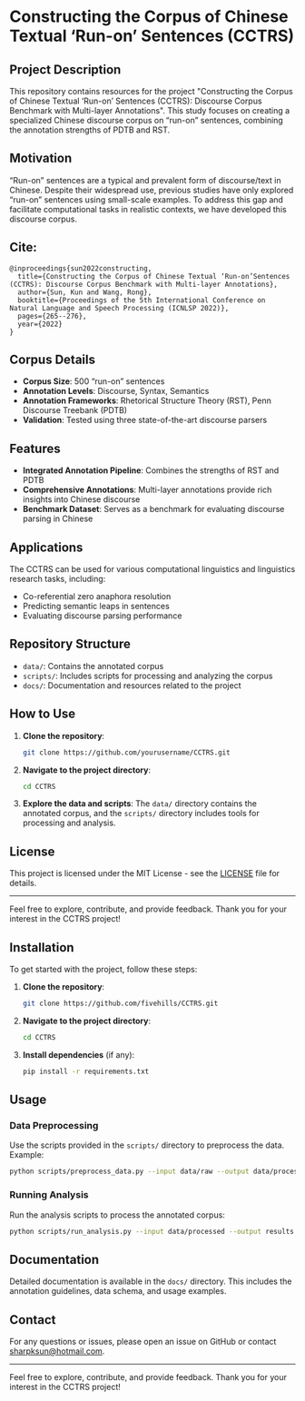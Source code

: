 
# Constructing the Corpus of Chinese Textual ‘Run-on’ Sentences (CCTRS)

## Project Description

This repository contains resources for the project "Constructing the Corpus of Chinese Textual ‘Run-on’ Sentences (CCTRS): Discourse Corpus Benchmark with Multi-layer Annotations". This study focuses on creating a specialized Chinese discourse corpus on “run-on” sentences, combining the annotation strengths of PDTB and RST.

## Motivation

“Run-on” sentences are a typical and prevalent form of discourse/text in Chinese. Despite their widespread use, previous studies have only explored “run-on” sentences using small-scale examples. To address this gap and facilitate computational tasks in realistic contexts, we have developed this discourse corpus.

## Cite:
```
@inproceedings{sun2022constructing,
  title={Constructing the Corpus of Chinese Textual ‘Run-on’Sentences (CCTRS): Discourse Corpus Benchmark with Multi-layer Annotations},
  author={Sun, Kun and Wang, Rong},
  booktitle={Proceedings of the 5th International Conference on Natural Language and Speech Processing (ICNLSP 2022)},
  pages={265--276},
  year={2022}
}
```
## Corpus Details

- **Corpus Size**: 500 “run-on” sentences
- **Annotation Levels**: Discourse, Syntax, Semantics
- **Annotation Frameworks**: Rhetorical Structure Theory (RST), Penn Discourse Treebank (PDTB)
- **Validation**: Tested using three state-of-the-art discourse parsers

## Features

- **Integrated Annotation Pipeline**: Combines the strengths of RST and PDTB
- **Comprehensive Annotations**: Multi-layer annotations provide rich insights into Chinese discourse
- **Benchmark Dataset**: Serves as a benchmark for evaluating discourse parsing in Chinese

## Applications

The CCTRS can be used for various computational linguistics and linguistics research tasks, including:
- Co-referential zero anaphora resolution
- Predicting semantic leaps in sentences
- Evaluating discourse parsing performance

## Repository Structure

- `data/`: Contains the annotated corpus
- `scripts/`: Includes scripts for processing and analyzing the corpus
- `docs/`: Documentation and resources related to the project

## How to Use

1. **Clone the repository**:
   ```sh
   git clone https://github.com/yourusername/CCTRS.git
   ```
2. **Navigate to the project directory**:
   ```sh
   cd CCTRS
   ```
3. **Explore the data and scripts**: The `data/` directory contains the annotated corpus, and the `scripts/` directory includes tools for processing and analysis.


## License

This project is licensed under the MIT License - see the [LICENSE](LICENSE) file for details.

---

Feel free to explore, contribute, and provide feedback. Thank you for your interest in the CCTRS project!

## Installation

To get started with the project, follow these steps:

1. **Clone the repository**:
   ```sh
   git clone https://github.com/fivehills/CCTRS.git
   ```
2. **Navigate to the project directory**:
   ```sh
   cd CCTRS
   ```
3. **Install dependencies** (if any):
   ```sh
   pip install -r requirements.txt
   ```

## Usage

### Data Preprocessing

Use the scripts provided in the `scripts/` directory to preprocess the data. Example:

```sh
python scripts/preprocess_data.py --input data/raw --output data/processed
```

### Running Analysis

Run the analysis scripts to process the annotated corpus:

```sh
python scripts/run_analysis.py --input data/processed --output results
```

## Documentation

Detailed documentation is available in the `docs/` directory. This includes the annotation guidelines, data schema, and usage examples.

## Contact

For any questions or issues, please open an issue on GitHub or contact [sharpksun@hotmail.com](mailto:sharpksun@hotmail.com).

---

Feel free to explore, contribute, and provide feedback. Thank you for your interest in the CCTRS project!



